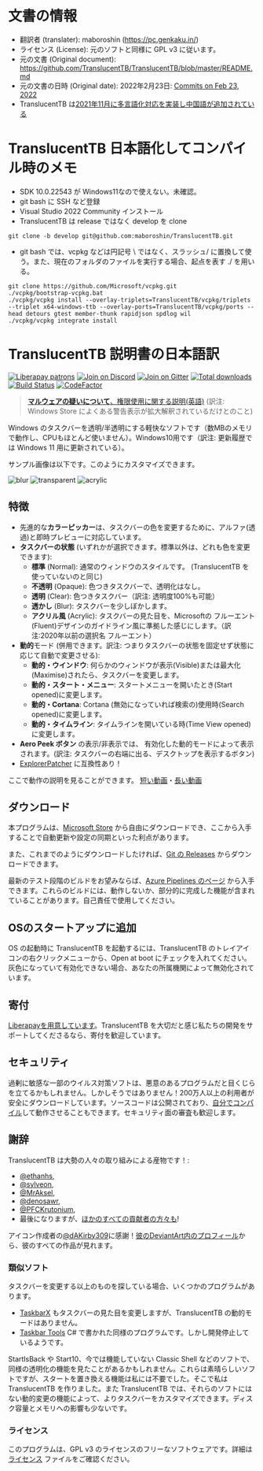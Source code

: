 # 文書の情報
- 翻訳者 (translater): maboroshin (https://pc.genkaku.in/)
- ライセンス (License): 元のソフトと同様に GPL v3 に従います。
- 元の文書 (Original document): https://github.com/TranslucentTB/TranslucentTB/blob/master/README.md
- 元の文書の日時 (Original date): 2022年2月23日: [Commits on Feb 23, 2022](https://github.com/TranslucentTB/TranslucentTB/commits/release/README.md)
- TranslucentTB は[2021年11月に多言語化対応を実装し中国語が追加されている](https://github.com/TranslucentTB/TranslucentTB/pull/463)

# TranslucentTB 日本語化してコンパイル時のメモ
- SDK 10.0.22543 が Windows11なので使えない。未確認。
- git bash に SSH など登録
- Visual Studio 2022 Community インストール
- TranslucentTB は release ではなく develop を clone
~~~
git clone -b develop git@github.com:maboroshin/TranslucentTB.git
~~~

- git bash では、vcpkg などは円記号 \\ ではなく、スラッシュ/ に置換して使う。また、現在のフォルダのファイルを実行する場合、起点を表す ./ を用いる。
~~~
git clone https://github.com/Microsoft/vcpkg.git
./vcpkg/bootstrap-vcpkg.bat
./vcpkg/vcpkg install --overlay-triplets=TranslucentTB/vcpkg/triplets --triplet x64-windows-ttb --overlay-ports=TranslucentTB/vcpkg/ports --head detours gtest member-thunk rapidjson spdlog wil
./vcpkg/vcpkg integrate install
~~~

# TranslucentTB 説明書の日本語訳

[![Liberapay patrons](https://img.shields.io/liberapay/patrons/TranslucentTB.svg)](https://liberapay.com/TranslucentTB/)
[![Join on Discord](https://discordapp.com/api/guilds/304387206552879116/widget.png?style=shield)][Discord]
[![Join on Gitter](https://badges.gitter.im/TranslucentTB/Lobby.svg)][Gitter]
[![Total downloads](https://img.shields.io/github/downloads/TranslucentTB/TranslucentTB/total.svg)](https://github.com/TranslucentTB/TranslucentTB/releases)
[![Build Status](https://dev.azure.com/sylve0n/TranslucentTB/_apis/build/status/TranslucentTB.TranslucentTB?branchName=develop)](https://dev.azure.com/sylve0n/TranslucentTB/_build/latest?definitionId=4&branchName=develop)
[![CodeFactor](https://www.codefactor.io/repository/github/translucenttb/translucenttb/badge/develop)](https://www.codefactor.io/repository/github/translucenttb/translucenttb/overview/develop)

> [**マルウェアの疑いについて**、権限使用に関する説明(英語)](https://github.com/TranslucentTB/TranslucentTB/issues/350) (訳注: Windows Store によくある警告表示が拡大解釈されているだけとのこと)

Windows のタスクバーを透明/半透明にする軽快なソフトです（数MBのメモリで動作し、CPUもほとんど使いません）。Windows10用です（訳注: 更新履歴では Windows 11 用に更新されている）。

サンプル画像は以下です。このようにカスタマイズできます。

![blur](https://i.imgur.com/r4ZJjnL.png) ![transparent](https://i.imgur.com/eLGTtwp.png) ![acrylic](https://i.imgur.com/M15IPJW.png)

## 特徴

- 先進的な**カラーピッカー**は、タスクバーの色を変更するために、アルファ(透過)と即時プレビューに対応しています。
- **タスクバーの状態** (いずれかが選択できます。標準以外は、どれも色を変更できます):
  - **標準** (Normal): 通常のウィンドウのスタイルです。 (TranslucentTB を使っていないのと同じ)
  - **不透明** (Opaque): 色つきタスクバーで、透明化はなし。
  - **透明** (Clear): 色つきタスクバー（訳注: 透明度100%も可能）
  - **透かし** (Blur): タスクバーを少しぼかします。
  - **アクリル風** (Acrylic): タスクバーの見た目を、Microsoftの フルーエント(Fluent)デザインのガイドライン風に準拠した感じにします。（訳注:2020年以前の選択名 フルーエント）
- **動的**モード (併用できます。訳注: つまりタスクバーの状態を固定せず状態に応じて自動で変更させる):
  - **動的・ウインドウ**: 何らかのウィンドウが表示(Visible)または最大化(Maximise)されたら、タスクバーを変更します。
  - **動的・スタート・メニュー**: スタートメニューを開いたとき(Start opened)に変更します。
  - **動的・Cortana**: Cortana (無効になっていれば検索の)使用時(Search opened)に変更します。
  - **動的・タイムライン**: タイムラインを開いている時(Time View opened)に変更します。
- **Aero Peek ボタン** の表示/非表示では、 有効化した動的モードによって表示されます。(訳注: タスクバーの右端に出る、デスクトップを表示するボタン)
- [ExplorerPatcher](https://github.com/valinet/ExplorerPatcher) に互換性あり！

ここで動作の説明を見ることができます。 [短い動画](https://gfycat.com/TidyFelineCrownofthornsstarfish)・[長い動画](https://gfycat.com/ConsciousCriminalDassie)

## ダウンロード

本プログラムは、[Microsoft Store](https://www.microsoft.com/store/apps/9PF4KZ2VN4W9) から自由にダウンロードでき、ここから入手することで自動更新や設定の同期といった利点があります。

また、これまでのようにダウンロードしたければ、[Git の Releases](https://github.com/TranslucentTB/TranslucentTB/releases) からダウンロードできます。

最新のテスト段階のビルドをお望みならば、[Azure Pipelines のページ](https://dev.azure.com/sylve0n/TranslucentTB/_build?definitionId=4) から入手できます。これらのビルドには、動作しないか、部分的に完成した機能が含まれていることがあります。自己責任で使用してください。

## OSのスタートアップに追加

OS の起動時に TranslucentTB を起動するには、TranslucentTB のトレイアイコンの右クリックメニューから、Open at boot にチェックを入れてください。灰色になっていて有効化できない場合、あなたの所属機関によって無効化されています。

## 寄付

[Liberapayを用意しています](https://liberapay.com/TranslucentTB/)。TranslucentTB を大切だと感じ私たちの開発をサポートしてくださるなら、寄付を歓迎しています。

## セキュリティ

過剰に敏感な一部のウイルス対策ソフトは、悪意のあるプログラムだと目くじらを立てるかもしれません。しかしそうではありません！200万人以上の利用者が安全にダウンロードしています。ソースコードは公開されており、[自分でコンパイル](https://github.com/TranslucentTB/TranslucentTB/blob/release/CONTRIBUTING.md#building-from-source)して動作させることもできます。セキュリティ面の審査も歓迎します。

## 謝辞

TranslucentTB は大勢の人々の取り組みによる産物です！:

- [@ethanhs](https://github.com/ethanhs),
- [@sylveon](https://github.com/sylveon),
- [@MrAksel](https://github.com/MrAksel),
- [@denosawr](https://github.com/denosawr),
- [@PFCKrutonium](https://github.com/PFCKrutonium),
- 最後になりますが、[ほかのすべての貢献者の方々も](https://github.com/TranslucentTB/TranslucentTB/graphs/contributors)!

アイコン作成者の[@dAKirby309](https://github.com/dAKirby309)に感謝！[彼のDeviantArt内のプロフィール](https://www.deviantart.com/dakirby309)から、彼のすべての作品が見れます。

### 類似ソフト

タスクバーを変更する以上のものを探している場合、いくつかのプログラムがあります。

- [TaskbarX](https://github.com/ChrisAnd1998/TaskbarX) もタスクバーの見た目を変更しますが、TranslucentTB の動的モードはありません。
- [Taskbar Tools](https://github.com/Elestriel/TaskbarTools) C# で書かれた同様のプログラムです。しかし開発停止しているようです。
 
StartIsBack や Start10、今では機能していない Classic Shell などのソフトで、同様の透明化の機能を見たことがあるかもしれません。これらは素晴らしいソフトですが、スタートを置き換える機能は私には不要でした。そこで私は TranslucentTB を作りました。また TranslucentTB では、それらのソフトにはない動的変更の機能によって、よりタスクバーをカスタマイズできます。ディスク容量とメモリへの影響も少ないです。

### ライセンス

このプログラムは、GPL v3 のライセンスのフリーなソフトウェアです。詳細は [ライセンス](https://github.com/TranslucentTB/TranslucentTB/blob/release/LICENSE.md) ファイルをご確認ください。

[Discord]: https://discord.gg/TranslucentTB
[Gitter]: https://gitter.im/TranslucentTB/L
